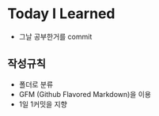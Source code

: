 # Today I Learned

- 그날 공부한거를 commit

## 작성규칙

- 폴더로 분류
- GFM (Github Flavored Markdown)을 이용
- 1일 1커밋을 지향